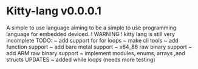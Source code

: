 # Kitty-lang v0.0.0.1
A simple to use language aiming to be a simple to use programming language for embedded deviced.
! WARNING !
kitty lang is still very incomplete
TODO:
 ~ add support for for loops
 ~ make cli tools
 ~ add function support
 ~ add bare metal support
 ~ x64_86 raw binary support
 ~ add ARM raw binary support
 ~ implement modules, enums, arrays ,and structs
 UPDATES
 ~ added while loops (needs more testing)
